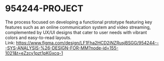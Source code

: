 # 954244-PROJECT
The process focused on developing a functional prototype featuring key features such as an online communication system and video streaming, complemented by UX/UI designs that cater to user needs with vibrant colors and easy-to-read layouts.\
Link: https://www.figma.com/design/LF1Fha2HCD2iNZRusjBSGG/954244---SYS-ANALYSIS-%26-DESIGN-FOR-MM?node-id=155-1021&t=eZzcy1pzt1pKGxcq-1
